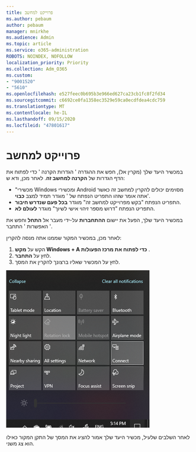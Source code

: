 ```yaml
---
title: פרוייקט למחשב
ms.author: pebaum
author: pebaum
manager: mnirkhe
ms.audience: Admin
ms.topic: article
ms.service: o365-administration
ROBOTS: NOINDEX, NOFOLLOW
localization_priority: Priority
ms.collection: Adm_O365
ms.custom:
- "9001520"
- "5610"
ms.openlocfilehash: e527feec0b695b3e966ed627ca23cb1fc8f2fd34
ms.sourcegitcommit: c6692ce0fa1358ec3529e59ca0ecdfdea4cdc759
ms.translationtype: MT
ms.contentlocale: he-IL
ms.lasthandoff: 09/15/2020
ms.locfileid: "47801617"
---
```

# <a name="project-to-a-pc"></a>פרוייקט למחשב

במכשיר היעד שלך (מקרין אל), חפש את ההגדרה ' הגדרות הקרנה ' כדי לפתוח את הדף הגדרות של **הקרנה למחשב זה**. לאחר מכן, ודא ש:
- "מכשירי Windows ומכשירי Android מסוימים יכולים להקרין למחשב זה כאשר אתה אומר שזהו התפריט הנפתח של ' מוגדר תמיד למצב **כבוי**'.
- התפריט הנפתח "בקש מפרוייקט למחשב זה" מוגדר **בכל פעם שנדרש חיבור**.
- התפריט הנפתח "דרוש מספר זיהוי אישי לשיוך" מוגדר **לעולם לא**.

במכשיר היעד שלך, הפעל את יישום **ההתחברות** על-ידי מעבר אל **התחל** וחפש את האפשרות ' התחבר '.

לאחר מכן, במכשיר המקור שממנו אתה מנסה להקרין:

1. הקש על **מקש Windows + A כדי לפתוח את מרכז הפעולות** .
2. לחץ על **התחבר**.
3. לחץ על המכשיר שאליו ברצונך להקרין את המסך.

![פרוייקט למחשב](media/project-to-a-pc.png)

לאחר השלבים שלעיל, מכשיר היעד שלך אמור להציג את המסך של התקן המקור כאילו הוא צג משני.
